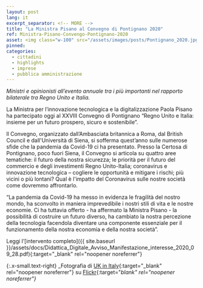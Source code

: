 ```yaml
---
layout: post
lang: it
excerpt_separator: <!-- MORE -->
title: "La Ministra Pisano al Convegno di Pontignano 2020"
ref: Ministra-Pisano-Convengo-Pontignano-2020
asset: <img class="w-100" src="/assets/images/posts/Pontignano_2020.jpg" alt="Convegno di Pontignano 2020"/>
pinned:
categories:
  - cittadini
  - highlights
  - imprese
  - pubblica amministrazione
---
```


_Ministri e opinionisti all’evento annuale tra i più importanti nel rapporto bilaterale tra Regno Unito e Italia._

<!-- MORE -->

La Ministra per l’innovazione tecnologica e la digitalizzazione Paola Pisano ha partecipato oggi al XXVIII Convegno di Pontignano “Regno Unito e Italia: insieme per un futuro prospero, sicuro e sostenibile”.  

ll Convegno, organizzato dall’Ambasciata britannica a Roma, dal British Council e dall'Università di Siena, si sofferma quest’anno sulle numerose sfide che la pandemia da Covid-19 ci ha presentato. Presso la Certosa di Pontignano, poco fuori Siena, il Convegno si articola su quattro aree tematiche: il futuro della nostra sicurezza; le priorità per il futuro del commercio e degli investimenti Regno Unito-Italia; coronavirus e innovazione tecnologica – cogliere le opportunità e mitigare i rischi; più vicini o più lontani? Qual è l'impatto del Coronavirus sulle nostre società come dovremmo affrontarlo.

“La pandemia da Covid-19 ha messo in evidenza le fragilità del nostro mondo, ha sconvolto in maniera imprevedibile i nostri stili di vita e le nostre economie. Ci ha tuttavia offerto - ha affermato la Ministra Pisano - la possibilità di costruire un futuro diverso, ha cambiato la nostra percezione della tecnologia facendola diventare una componente essenziale per il funzionamento della nostra economia e della nostra società”.

Leggi l’[intervento completo]({{ site.baseurl }}/assets/docs/Didattica_Digitale_Avviso_Manifestazione_interesse_2020_09_28.pdf){:target="_blank" rel="noopener noreferrer"}



{:.x-small.text-right}
_Fotografia di [UK in Italy](https://www.flickr.com/photos/ukinitaly/){:target="_blank" rel="noopener noreferrer"} su [Flickr](https://www.flickr.com/photos/ukinitaly/48824798781/in/photolist-2hotRDx-2houEsi-2houEnU-2horXJE-2hotQFv-2hotQBs-2horXyp-2hotQui-2houDLd-2horXmq-2horXgA-2houDCH-2horX6v-2houDoQ-2houDfP-2hotPUa-2houDba-2hnn4mH-2hnoRkY-2hnn4eZ-2hnpAY5-2hnn498-2hnpAS3-2hnpAQV-2hnpANv-2hnoR4R-2hnn3Xm-2hnoR1u-2hnpAEu-2hnpACR-2hnpAA6-2hnpAxq-2hnoQPh-2hnn3Fu-2hnn3DA-2hnoQGU-2hnn3zC-2hnoQCk-2hnpAgU-2hnn3sy-2hnoQvB-2hnpAaB-2hnn3mb-2hnpA7f-2hnoQpp-2hnoQmJ-2hnn3ec-2hnpzXx-2horZBs-2horZvW){:target="_blank" rel="noopener noreferrer"}_
